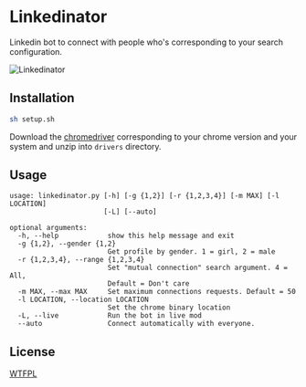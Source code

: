 # Linkedinator

Linkedin bot to connect with people who's corresponding to your search configuration.

![Linkedinator](https://www.zupimages.net/up/20/10/sq8g.png)

## Installation

```bash
sh setup.sh
```
Download the [chromedriver](https://sites.google.com/a/chromium.org/chromedriver/) corresponding to your chrome version and your system and unzip into `drivers` directory.

## Usage

```
usage: linkedinator.py [-h] [-g {1,2}] [-r {1,2,3,4}] [-m MAX] [-l LOCATION]
                       [-L] [--auto]

optional arguments:
  -h, --help            show this help message and exit
  -g {1,2}, --gender {1,2}
                        Get profile by gender. 1 = girl, 2 = male
  -r {1,2,3,4}, --range {1,2,3,4}
                        Set "mutual connection" search argument. 4 = All,
                        Default = Don't care
  -m MAX, --max MAX     Set maximum connections requests. Default = 50
  -l LOCATION, --location LOCATION
                        Set the chrome binary location
  -L, --live            Run the bot in live mod
  --auto                Connect automatically with everyone.
```

## License
[WTFPL](http://www.wtfpl.net/)
